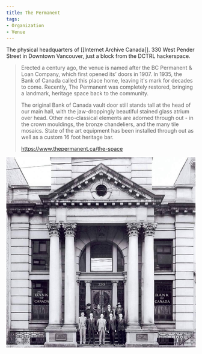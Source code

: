 ```yaml
---
title: The Permanent
tags:
- Organization
- Venue
---
```


The physical headquarters of [[Internet Archive Canada]]. 330 West Pender Street in Downtown Vancouver, just a block from the DCTRL hackerspace.

> Erected a century ago, the venue is named after the BC Permanent & Loan Company, which first opened its’ doors in 1907. In 1935, the Bank of Canada called this place home, leaving it's mark for decades to come. Recently, The Permanent was completely restored, bringing a landmark, heritage space back to the community. 
>
> The original Bank of Canada vault door still stands tall at the head of our main hall, with the jaw-droppingly beautiful stained glass atrium over head. Other neo-classical elements are adorned through out - in the crown mouldings, the bronze chandeliers, and the many tile mosaics. State of the art equipment has been installed through out as well as a custom 16 foot heritage bar. 
>
> <https://www.thepermanent.ca/the-space>

![Historic photo as Bank of Canada](thepermanent_historic.jpeg)
